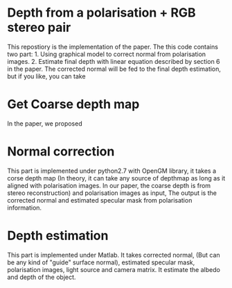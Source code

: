 # Depth from a polarisation + RGB stereo pair

This repostiory is the implementation of the paper. The this code contains two part: 1. Using graphical model to correct normal from polarisation images. 2. Estimate final depth with linear equation described by section 6 in the paper. The corrected normal will be fed to the final depth estimation, but if you like, you can take 

# Get Coarse depth map
In the paper, we proposed 

# Normal correction
This part is implemented under python2.7 with OpenGM library, it takes a corse depth map (In theory, it can take any source of depthmap as long as it aligned with polarisation images. In our paper, the coarse depth is from stereo reconstruction) and polarisation images as input, The output is the corrected normal and estimated specular mask from polarisation information.

# Depth estimation
This part is implemented under Matlab. It takes corrected normal, (But can be any kind of "guide" surface normal), estimated specular mask, polarisation images, light source and camera matrix. It estimate the albedo and depth of the object.

